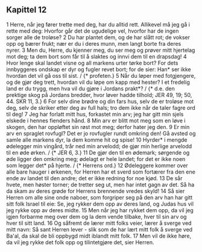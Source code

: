 ## Kapittel 12

1 Herre, når jeg fører trette med deg, har du alltid rett. Allikevel må jeg gå i rette med deg: Hvorfor går det de ugudelige vel, hvorfor har de ingen sorger alle de troløse?
2 Du har plantet dem, og de har slått rot; de vokser opp og bærer frukt; nær er du i deres munn, men langt borte fra deres nyrer.
3 Men du, Herre, du kjenner meg, du ser meg og prøver mitt hjertelag mot deg; ta dem bort som får til å slaktes og innvi dem til en drapsdag!
4 Hvor lenge skal landet visne og all markens urter tørke bort? For dets innbyggeres ondskap er dyr og fugler revet bort; for de sier: Han* ser ikke hvordan det vil gå oss til sist. / {* profeten.}
5 Når du løper med fotgjengere, og de gjør deg trett, hvordan vil du løpe om kapp med hester? I et fredelig land er du trygg, men hva vil du gjøre i Jordans prakt*? / {* d.e. den prektige skog på Jordans bredder, hvor løver hadde tilhold; JER 49, 19; 50, 44. SKR 11, 3.}
6 For selv dine brødre og din fars hus, selv de er troløse mot deg, selv de skriker etter deg av full hals; tro dem ikke når de taler fagre ord til deg!
7 Jeg har forlatt mitt hus, forkastet min arv; jeg har gitt min sjels elskede i hennes fienders hånd.
8 Min arv er blitt mot meg som en løve i skogen, den har oppløftet sin røst mot meg; derfor hater jeg den.
9 Er min arv en spraglet rovfugl? Det er jo rovfugler rundt omkring den! Gå avsted og samle alle markens dyr, la dem komme hit og spise!
10 Hyrder* i mengde ødelegger min vingård, trår ned min arvelodd; de gjør min herlige arvelodd til en øde ørken. / {* JER 6, 3.}
11 De gjør den til en ødemark; sørgende og øde ligger den omkring meg; ødelagt er hele landet; for det er ikke noen som legger det* på hjerte. / {* Herrens ord.}
12 Ødeleggere kommer over alle bare hauger i ørkenen, for Herren har et sverd som fortærer fra den ene ende av landet til den andre; det er ikke redning for noe kjød.
13 De sår hvete, men høster torner; de tretter seg ut, men har intet gagn av det. Så ha da skam av deres grøde for Herrens brennende vredes skyld!
14 Så sier Herren om alle sine onde naboer, som forgriper seg på den arv han har gitt sitt folk Israel til eie: Se, jeg rykker dem opp av deres land, og Judas hus vil jeg rykke opp av deres midte.
15 Men når jeg har rykket dem opp, da vil jeg igjen forbarme meg over dem og la dem vende tilbake, hver til sin arv og hver til sitt land.
16 Og såfremt de lærer mitt folks veier, lærer å sverge ved mitt navn: Så sant Herren lever - slik som de har lært mitt folk å sverge ved Ba'al, da skal de bli oppbygd midt iblandt mitt folk.
17 Men vil de ikke høre, da vil jeg rykke det folk opp og tilintetgjøre det, sier Herren.
